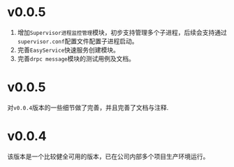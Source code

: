 
# v0.0.5

1. 增加`Supervisor进程监控管理`模块，初步支持管理多个子进程，后续会支持通过`supervisor.conf`配置文件配置子进程启动。
2. 完善`EasyService`快速服务创建模块。
3. 完善`drpc message`模块的测试用例及文档。

# v0.0.5

对`v0.0.4`版本的一些细节做了完善，并且完善了文档与注释.

# v0.0.4

该版本是一个比较健全可用的版本，已在公司内部多个项目生产环境运行。